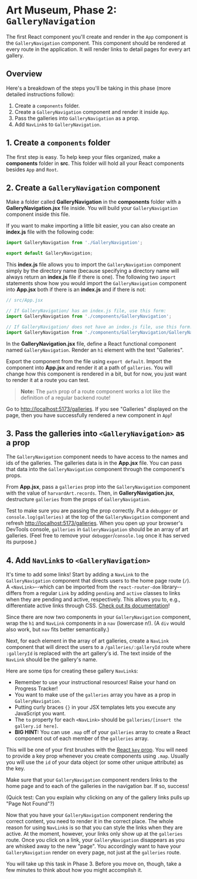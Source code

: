 # Art Museum, Phase 2: `GalleryNavigation`

The first React component you'll create and render in the `App` component is the
`GalleryNavigation` component. This component should be rendered at every route
in the application. It will render links to detail pages for every art gallery.

## Overview

Here's a breakdown of the steps you'll be taking in this phase (more detailed
instructions follow):

1. Create a `components` folder.
2. Create a `GalleryNavigation` component and render it inside `App`.
3. Pass the galleries into `GalleryNavigation` as a prop.
4. Add `NavLink`s to `GalleryNavigation`.

## 1. Create a `components` folder

The first step is easy. To help keep your files organized, make a __components__
folder in __src__. This folder will hold all your React components besides `App`
and `Root`.

## 2. Create a `GalleryNavigation` component

Make a folder called __GalleryNavigation__ in the __components__ folder with a
__GalleryNavigation.jsx__ file inside. You will build your `GalleryNavigation`
component inside this file.

If you want to make importing a little bit easier, you can also create an
__index.js__ file with the following code:

```js
import GalleryNavigation from './GalleryNavigation';

export default GalleryNavigation;
```

This __index.js__ file allows you to import the `GalleryNavigation` component
simply by the directory name (because specifying a directory name will always
return an __index.js__ file if there is one). The following two `import`
statements show how you would import the `GalleryNavigation` component into
__App.jsx__ both if there is an __index.js__ and if there is not:

```js
// src/App.jsx

// If GalleryNavigation/ has an index.js file, use this form:
import GalleryNavigation from './components/GalleryNavigation';

// If GalleryNavigation/ does not have an index.js file, use this form:
import GalleryNavigation from './components/GalleryNavigation/GalleryNavigation';
```

In the __GalleryNavigation.jsx__ file, define a React functional component named
`GalleryNavigation`. Render an `h1` element with the text "Galleries".

Export the component from the file using `export default`. Import the component
into __App.jsx__ and render it at a path of `galleries`. You will change how
this component is rendered in a bit, but for now, you just want to render it at
a route you can test.

> **Note:** The `path` prop of a route component works a lot like the
> definition of a regular backend route!

Go to [http://localhost:5173/galleries]. If you see "Galleries" displayed on the
page, then you have successfully rendered a new component in `App`!

## 3. Pass the galleries into `<GalleryNavigation>` as a prop

The `GalleryNavigation` component needs to have access to the names and ids of
the galleries. The galleries data is in the __App.jsx__ file. You can pass that
data into the `GalleryNavigation` component through the component's props.

From __App.jsx__, pass a `galleries` prop into the `GalleryNavigation` component
with the value of `harvardArt.records`. Then, in __GalleryNavigation.jsx__,
destructure `galleries` from the props of `GalleryNavigation`.

Test to make sure you are passing the prop correctly. Put a `debugger` or
`console.log(galleries)` at the top of the `GalleryNavigation` component and
refresh [http://localhost:5173/galleries]. When you open up your browser's
DevTools console, `galleries` in `GalleryNavigation` should be an array of art
galleries. (Feel free to remove your `debugger`/`console.log` once it has served
its purpose.)

## 4. Add `NavLink`s to `<GalleryNavigation>`

It's time to add some links! Start by adding a `NavLink` to the
`GalleryNavigation` component that directs users to the home page route (`/`). A
`<NavLink>`--which can be imported from the `react-router-dom` library--differs
from a regular `Link` by adding `pending` and `active` classes to links when
they are pending and active, respectively. This allows you to, e.g.,
differentiate active links through CSS. [Check out its documentation][navlink]!

Since there are now two components in your `GalleryNavigation` component, wrap
the `h1` and `NavLink` components in a `nav` (lowercase n!). (A `div` would also
work, but `nav` fits better semantically.)

Next, for each element in the array of art galleries, create a `NavLink`
component that will direct the users to a `/galleries/:galleryId` route where
`:galleryId` is replaced with the art gallery's id. The text inside of the
`NavLink` should be the gallery's name.

Here are some tips for creating these gallery `NavLink`s:

* Remember to use your instructional resources! Raise your hand on Progress
  Tracker!
* You want to make use of the `galleries` array you have as a prop in
  `GalleryNavigation`.
* Putting curly braces `{}` in your JSX templates lets you execute any
  JavaScript you want.
* The `to` property for each `<NavLink>` should be `galleries/[insert the
  gallery.id here]`.
* **BIG HINT:** You can use `.map` off of your `galleries` array to create a
  React component out of each member of the `galleries` array.

This will be one of your first brushes with the [React `key` prop][key]. You
will need to provide a key prop whenever you create components using `.map`.
Usually you will use the `id` of your data object (or some other unique
attribute) as the key.

Make sure that your `GalleryNavigation` component renders links to the home page
and to each of the galleries in the navigation bar. If so, success!

(Quick test: Can you explain why clicking on any of the gallery links pulls up
"Page Not Found"?)

Now that you have your `GalleryNavigation` component rendering the correct
content, you need to render it in the correct place. The whole reason for using
`NavLink`s is so that you can style the links when they are active. At the
moment, however, your links only show up at the `galleries` route. Once you
click on a link, your `GalleryNavigation` disappears as you are whisked away to
the new "page". You accordingly want to have your `GalleryNavigation` render on
every page, not just at the `galleries` route.

You will take up this task in Phase 3. Before you move on, though, take a few
minutes to think about how you might accomplish it.

[http://localhost:5173/galleries]: http://localhost:5173/galleries
[navlink]: https://reactrouter.com/en/main/components/nav-link
[key]: https://react.dev/learn/rendering-lists#keeping-list-items-in-order-with-key
